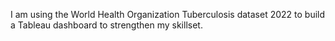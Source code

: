 I am using the World Health Organization Tuberculosis dataset 2022 to build a Tableau dashboard to strengthen my skillset.
